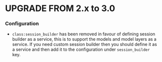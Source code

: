 UPGRADE FROM 2.x to 3.0
=======================

### Configuration

 * `class:session_builder` has been removed in favour of defining session builder as a service, this is to support the 
  models and model layers as a service.
  If you need custom session builder then you should define it as a service and then add it to the configuration under
  `session_builder` key.
